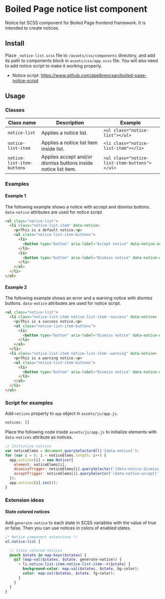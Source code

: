 # Boiled Page notice list component

Notice list SCSS component for Boiled Page frontend framework. It is intended to create notices.

## Install

Place `_notice-list.scss` file to `/assets/css/components` directory, and add its path to components block in `assets/css/app.scss` file. You will also need to add notice script to make it working properly.

- Notice script: <https://www.github.com/abelbrencsan/boiled-page-notice-script>

## Usage

### Classes

Class name | Description | Example
---------- | ----------- | -------
`notice-list` | Applies a notice list. | `<ul class="notice-list"></ul>`
`notice-list-item` | Applies a notice list item inside list. | `<li class="notice-list-item"></li>`
`notice-list-item-buttons` | Applies accept and/or dismiss buttons inside notice list item. | `<ul class="notice-list-item-buttons"></ul>`

### Examples

#### Example 1

The following example shows a notice with accept and dismiss buttons. `data-notice` attributes are used for notice script.

```html
<ul class="notice-list">
  <li class="notice-list-item" data-notice>
    <p>This is a default notice.<p>
    <ul class="notice-list-item-buttons">
      <li>
        <button type="button" aria-label="Accept notice" data-notice-accept>✓</button>
      </li>
      <li>
        <button type="button" aria-label="Dismiss notice" data-notice-dismiss>✕</button>
      </li>
    </ul>
  </li>
</ul>
```

#### Example 2

The following example shows an error and a warning notice with dismiss buttons. `data-notice` attributes are used for notice script.

```html
<ul class="notice-list">
  <li class="notice-list-item notice-list-item--success" data-notice>
    <p>This is a success notice.<p>
    <ul class="notice-list-item-buttons">
      <li>
        <button type="button" aria-label="Dismiss notice" data-notice-dismiss>✕</button>
      </li>
    </ul>
  </li>
  <li class="notice-list-item notice-list-item--warning" data-notice>
    <p>This is a warning notice.<p>
    <ul class="notice-list-item-buttons">
      <li>
        <button type="button" aria-label="Dismiss notice" data-notice-dismiss>✕</button>
      </li>
    </ul>
  </li>
</ul>
```

### Script for examples

Add `notices` property to `app` object in `assets/js/app.js`.

```js
notices: []
```

Place the following code inside `assets/js/app.js` to initialize elements with `data-notices` attribute as notices.

```js
// Initialize notices
var noticeElems = document.querySelectorAll('[data-notice]');
for (var i = 0; i < noticeElems.length; i++) {
  app.notices[i] = new Notice({
    element: noticeElems[i],
    dismissTrigger: noticeElems[i].querySelector('[data-notice-dismiss]'),
    acceptTrigger: noticeElems[i].querySelector('[data-notice-accept]')
  });
  app.notices[i].init();
}
```

### Extension ideas

#### State colored notices

Add `generate-notice` to each state in SCSS variables with the value of true or false. Then you can use notices in colors of enabled states.

```scss
/* Notice component extensions */
ul.notice-list {

  // State colored notices
  @each $state in map-keys($states) {
    @if (map-val($states, $state, generate-notice)) {
      > li.notice-list-item.notice-list-item--#{$state} {
        background-color: map-val($states, $state, bg-color);
        color: map-val($states, $state, fg-color);
      }
    }
  }
}
```
